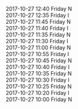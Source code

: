 2017-10-27 12:40 Friday  N  
2017-10-27 12:35 Friday  I  
2017-10-27 11:45 Friday  N  
2017-10-27 11:40 Friday  I  
2017-10-27 11:35 Friday  N  
2017-10-27 11:30 Friday  I  
2017-10-27 11:00 Friday  N  
2017-10-27 10:55 Friday  I  
2017-10-27 10:45 Friday  N  
2017-10-27 10:40 Friday  I  
2017-10-27 10:35 Friday  N  
2017-10-27 10:30 Friday  I  
2017-10-27 10:25 Friday  N  
2017-10-27 10:20 Friday  I  
2017-10-27 10:00 Friday  N  
